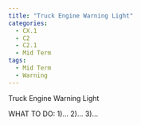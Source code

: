 ```yaml
---
title: "Truck Engine Warning Light"
categories:
  - CX.1
  - C2
  - C2.1
  - Mid Term
tags:
  - Mid Term
  - Warning
---
```


Truck Engine Warning Light

WHAT TO DO:
1)...
2)...
3)...